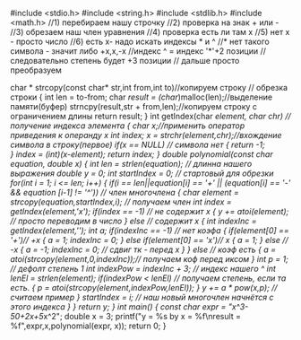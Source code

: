 #include <stdio.h>
#include <string.h>
#include <stdlib.h>
#include <math.h>
//1) перебираем нашу строчку
//2) проверка на знак + или -
//3) обрезаем наш член уравнения 
//4) проверка есть ли там x
//5) нет x - просто число
//6) есть x- надо искать индексы * и ^
//* нет такого символа - значит либо +x,x,-x
//индекс ^ = индекс '*'+2 позиции
// следовательно степень будет +3 позиции
// дальше просто преобразуем 

char * strcopy(const char* str,int from,int to)//копируем строку // обрезка строки
{
    int len = to-from;
    char *result = (char*)malloc(len);//выделение памяти(буфер)
    strncpy(result,str + from,len);//копируем строку с ограничением длины
    return result;
}
int getIndex(char *element, char chr) // получение индекса элемента
{
    char *x;//применить оператор приведения к операнду x
    int index;
    x = strchr(element,chr);//вхождение символа в строку(первое)
    if(x == NULL) // символа нет
    {
        return -1;    
    }
    index = (int)(x-element);
    return index;
}
double polynomial(const char* equation, double x)
{
    int len = strlen(equation); // длинна нашего выражения
    double y = 0;
    int startIndex = 0; // стартовый для обрезки
    for(int i = 1; i <= len; i++)
    {
        if(i == len||equation[i] == '+' || (equation[i] == '-' && equation [i-1] != '^')) // член многочлена
        {
            char *element = strcopy(equation,startIndex,i); // получаем член
            int index = getIndex(element,'x');
            if(index == -1) // не содержит x
            {
                y += atoi(element); // просто переводим в число
            }
            else // содержит x
            {
                int indexInc = getIndex(element,'*');
                int a;
                if(indexInc == -1) // нет коэфа
                {
                    if(element[0] == '+')// +x
                    {
                        a = 1;
                        indexInc = 0;
                    }
                    else if(element[0] == 'x')// x
                    {
                        a = 1;
                    }
                    else // -x
                    {
                        a = -1;
                        indexInc = 0; // сдвиг тк - перед x
                    }
                }
                else // коэф есть
                { 
                    a = atoi(strcopy(element,0,indexInc));// получаем коф перед иксом
                }
                int p = 1; // дефолт степень 1
                int indexPow = indexInc + 3; // индекс нашего ^
                int lenEl = strlen(element);
                if(indexPow < lenEl) // получаем степень, если та есть.
                {
                    p = atoi(strcopy(element,indexPow,lenEl));
                }
                y += a * pow(x,p); // считаем пример
            }
            startIndex = i; // наш новый многочлен начнётся с этого индекса
        }
    }
    return y;
}
int main()
{
    const char *expr = "x^3-50+2*x+5*x^2";
    double x = 3;
    printf("y = %s by x = %f\nresult = %f",expr,x,polynomial(expr, x));
    return 0;
}
